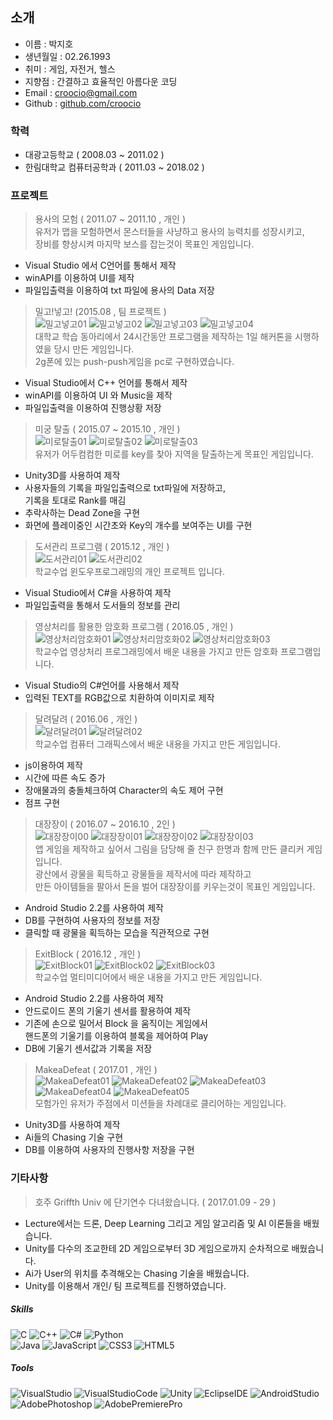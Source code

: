 <h2 class="code-line" data-line-start=0 data-line-end=1 ><a id="_0"></a>소개</h2>
<ul>
<li class="has-line-data" data-line-start="1" data-line-end="2">이름 : 박지호</li>
<li class="has-line-data" data-line-start="2" data-line-end="3">생년월일 : 02.26.1993</li>
<li class="has-line-data" data-line-start="3" data-line-end="4">취미 : 게임, 자전거, 헬스</li>
<li class="has-line-data" data-line-start="4" data-line-end="5">지향점 : 간결하고 효율적인 아름다운 코딩</li>
<li class="has-line-data" data-line-start="5" data-line-end="6">Email : <a href="mailto:croocio@gmail.com">croocio@gmail.com</a></li>
<li class="has-line-data" data-line-start="6" data-line-end="8">Github : <a href="http://github.com/croocio">github.com/croocio</a></li>
</ul>
<h3 class="code-line" data-line-start=8 data-line-end=9 ><a id="_8"></a>학력</h3>
<ul>
<li class="has-line-data" data-line-start="9" data-line-end="10">대광고등학교 ( 2008.03 ~ 2011.02 )</li>
<li class="has-line-data" data-line-start="10" data-line-end="12">한림대학교 컴퓨터공학과 ( 2011.03 ~ 2018.02 )</li>
</ul>
<h3 class="code-line" data-line-start=12 data-line-end=13 ><a id="_12"></a>프로젝트</h3>
<blockquote>
<p class="has-line-data" data-line-start="14" data-line-end="17">용사의 모험 ( 2011.07 ~ 2011.10 , 개인 )<br>
유저가 맵을 모험하면서 몬스터들을 사냥하고 용사의 능력치를 성장시키고,<br>
장비를 향상시켜 마지막 보스를 잡는것이 목표인 게임입니다.</p>
</blockquote>
<ul>
<li class="has-line-data" data-line-start="17" data-line-end="18">Visual Studio 에서 C언어를 통해서 제작</li>
<li class="has-line-data" data-line-start="18" data-line-end="19">winAPI를 이용하여 UI를 제작</li>
<li class="has-line-data" data-line-start="19" data-line-end="21">파일입출력을 이용하여 txt 파일에 용사의 Data 저장</li>
</ul>
<blockquote>
<p class="has-line-data" data-line-start="21" data-line-end="25">밀고!넣고! (2015.08 , 팀 프로젝트 )<br>
<img src="https://user-images.githubusercontent.com/26423185/105696365-8fcf2980-5f46-11eb-93f5-32bc25e60ee1.png" alt="밀고넣고01"> <img src="https://user-images.githubusercontent.com/26423185/105696368-91005680-5f46-11eb-8b25-ac58c7399d03.png" alt="밀고넣고02"> <img src="https://user-images.githubusercontent.com/26423185/105696369-91005680-5f46-11eb-8c34-17eda371b448.png" alt="밀고넣고03"> <img src="https://user-images.githubusercontent.com/26423185/105696371-9198ed00-5f46-11eb-9b76-b103a5d5ce2d.png" alt="밀고넣고04"><br>
대학교 학습 동아리에서 24시간동안 프로그램을 제작하는 1일 해커톤을 시행하였을 당시 만든 게임입니다.<br>
2g폰에 있는 push-push게임을 pc로 구현하였습니다.</p>
</blockquote>
<ul>
<li class="has-line-data" data-line-start="26" data-line-end="27">Visual Studio에서 C++ 언어를 통해서 제작</li>
<li class="has-line-data" data-line-start="27" data-line-end="28">winAPI를 이용하여 UI 와 Music을 제작</li>
<li class="has-line-data" data-line-start="28" data-line-end="29">파일입출력을 이용하여 진행상황 저장</li>
</ul>
<blockquote>
<p class="has-line-data" data-line-start="31" data-line-end="34">미궁 탈출 ( 2015.07 ~ 2015.10 , 개인 )<br>
<img src="https://user-images.githubusercontent.com/26423185/105685565-9014f800-5f39-11eb-9d84-5235470d71c4.png" alt="미로탈출01"> <img src="https://user-images.githubusercontent.com/26423185/105685569-90ad8e80-5f39-11eb-83ed-ff06f995d9dc.png" alt="미로탈출02"> <img src="https://user-images.githubusercontent.com/26423185/105685571-91462500-5f39-11eb-9c6a-6c96facd3c51.png" alt="미로탈출03"><br>
유저가 어두컴컴한 미로를 key를 찾아 지역을 탈출하는게 목표인 게임입니다.</p>
</blockquote>
<ul>
<li class="has-line-data" data-line-start="35" data-line-end="36">Unity3D를 사용하여 제작</li>
<li class="has-line-data" data-line-start="36" data-line-end="38">사용자들의 기록을 파일입출력으로 txt파일에 저장하고,<br>
기록을 토대로 Rank를 매김</li>
<li class="has-line-data" data-line-start="38" data-line-end="39">추락사하는 Dead Zone을 구현</li>
<li class="has-line-data" data-line-start="39" data-line-end="41">화면에 플레이중인 시간초와 Key의 개수를 보여주는 UI를 구현</li>
</ul>
<blockquote>
<p class="has-line-data" data-line-start="41" data-line-end="44">도서관리 프로그램 ( 2015.12 , 개인 )<br>
<img src="https://user-images.githubusercontent.com/26423185/105690678-a1610300-5f3f-11eb-91f4-849bd793871f.png" alt="도서관리01"> <img src="https://user-images.githubusercontent.com/26423185/105690684-a2923000-5f3f-11eb-9907-720ec0a93878.png" alt="도서관리02"><br>
학교수업 윈도우프로그래밍의 개인 프로젝트 입니다.</p>
</blockquote>
<ul>
<li class="has-line-data" data-line-start="45" data-line-end="46">Visual Studio에서 C#을 사용하여 제작</li>
<li class="has-line-data" data-line-start="46" data-line-end="48">파일입출력을 통해서 도서들의 정보를 관리</li>
</ul>
<blockquote>
<p class="has-line-data" data-line-start="48" data-line-end="51">영상처리를 활용한 암호화 프로그램 ( 2016.05 , 개인 )<br>
<img src="https://user-images.githubusercontent.com/26423185/105691086-23e9c280-5f40-11eb-9acd-e4fddb84759c.png" alt="영상처리암호화01"> <img src="https://user-images.githubusercontent.com/26423185/105691087-251aef80-5f40-11eb-8e95-532f3a5812c4.png" alt="영상처리암호화02"> <img src="https://user-images.githubusercontent.com/26423185/105691090-25b38600-5f40-11eb-8741-5badd32f09f8.png" alt="영상처리암호화03"><br>
학교수업 영상처리 프로그래밍에서 배운 내용을 가지고 만든 암호화 프로그램입니다.</p>
</blockquote>
<ul>
<li class="has-line-data" data-line-start="52" data-line-end="53">Visual Studio의 C#언어를 사용해서 제작</li>
<li class="has-line-data" data-line-start="53" data-line-end="55">입력된 TEXT를 RGB값으로 치환하여 이미지로 제작</li>
</ul>
<blockquote>
<p class="has-line-data" data-line-start="55" data-line-end="58">달려달려 ( 2016.06 , 개인 )<br>
<img src="https://user-images.githubusercontent.com/26423185/105691650-df125b80-5f40-11eb-969a-e9cb638e5ba0.png" alt="달려달려01"> <img src="https://user-images.githubusercontent.com/26423185/105691652-e0438880-5f40-11eb-8248-5bba10abfbd3.png" alt="달려달려02"><br>
학교수업 컴퓨터 그래픽스에서 배운 내용을 가지고 만든 게임입니다.</p>
</blockquote>
<ul>
<li class="has-line-data" data-line-start="59" data-line-end="60">js이용하여 제작</li>
<li class="has-line-data" data-line-start="60" data-line-end="61">시간에 따른 속도 증가</li>
<li class="has-line-data" data-line-start="61" data-line-end="62">장애물과의 충돌체크하여 Character의 속도 제어 구현</li>
<li class="has-line-data" data-line-start="62" data-line-end="64">점프 구현</li>
</ul>
<blockquote>
<p class="has-line-data" data-line-start="64" data-line-end="69">대장장이 ( 2016.07 ~ 2016.10 , 2인 )<br>
<img src="https://user-images.githubusercontent.com/26423185/105685610-9c00ba00-5f39-11eb-80d1-db25af480983.png" alt="대장장이00"> <img src="https://user-images.githubusercontent.com/26423185/105685613-9d31e700-5f39-11eb-8e10-dff6972c5fe1.png" alt="대장장이01"> <img src="https://user-images.githubusercontent.com/26423185/105685615-9dca7d80-5f39-11eb-8f8c-95a79bcd8bb8.png" alt="대장장이02"> <img src="https://user-images.githubusercontent.com/26423185/105685616-9dca7d80-5f39-11eb-99e9-647c2c97d8e9.png" alt="대장장이03"><br>
앱 게임을 제작하고 싶어서 그림을 담당해 줄 친구 한명과 함께 만든 클리커 게임입니다.<br>
광산에서 광물을 획득하고 광물들을 제작서에 따라 제작하고<br>
만든 아이템들을 팔아서 돈을 벌어 대장장이를 키우는것이 목표인 게임입니다.</p>
</blockquote>
<ul>
<li class="has-line-data" data-line-start="70" data-line-end="71">Android Studio 2.2를 사용하여 제작</li>
<li class="has-line-data" data-line-start="71" data-line-end="72">DB를 구현하여 사용자의 정보를 저장</li>
<li class="has-line-data" data-line-start="72" data-line-end="74">클릭할 때 광물을 획득하는 모습을 직관적으로 구현</li>
</ul>
<blockquote>
<p class="has-line-data" data-line-start="74" data-line-end="77">ExitBlock ( 2016.12 , 개인 )<br>
<img src="https://user-images.githubusercontent.com/26423185/105692768-2fd68400-5f42-11eb-90c8-6449dfa1fc86.png" alt="ExitBlock01"> <img src="https://user-images.githubusercontent.com/26423185/105692762-2f3ded80-5f42-11eb-9eff-ad8f23c000cf.png" alt="ExitBlock02"> <img src="https://user-images.githubusercontent.com/26423185/105692766-2fd68400-5f42-11eb-9dd4-5f6acc76d11d.png" alt="ExitBlock03"><br>
학교수업 멀티미디어에서 배운 내용을 가지고 만든 게임입니다.</p>
</blockquote>
<ul>
<li class="has-line-data" data-line-start="78" data-line-end="79">Android Studio 2.2를 사용하여 제작</li>
<li class="has-line-data" data-line-start="79" data-line-end="80">안드로이드 폰의 기울기 센서를 활용하여 제작</li>
<li class="has-line-data" data-line-start="80" data-line-end="82">기존에 손으로 밀어서 Block 을 움직이는 게임에서<br>
핸드폰의 기울기를 이용하여 블록을 제어하여 Play</li>
<li class="has-line-data" data-line-start="82" data-line-end="84">DB에 기울기 센서값과 기록을 저장</li>
</ul>
<blockquote>
<p class="has-line-data" data-line-start="84" data-line-end="87">MakeaDefeat ( 2017.01 , 개인 )<br>
<img src="https://user-images.githubusercontent.com/26423185/105685682-b044b700-5f39-11eb-94fc-85042e84d4c5.png" alt="MakeaDefeat01"> <img src="https://user-images.githubusercontent.com/26423185/105685686-b0dd4d80-5f39-11eb-87c2-429273489b6b.png" alt="MakeaDefeat02"> <img src="https://user-images.githubusercontent.com/26423185/105685689-b175e400-5f39-11eb-92e9-3af75b77b42d.png" alt="MakeaDefeat03"> <img src="https://user-images.githubusercontent.com/26423185/105685692-b175e400-5f39-11eb-832d-33dd468f952b.png" alt="MakeaDefeat04"> <img src="https://user-images.githubusercontent.com/26423185/105685694-b2a71100-5f39-11eb-8883-fe957a3ee2ca.png" alt="MakeaDefeat05"><br>
모험가인 유저가 주점에서 미션들을 차례대로 클리어하는 게임입니다.</p>
</blockquote>
<ul>
<li class="has-line-data" data-line-start="88" data-line-end="89">Unity3D를 사용하여 제작</li>
<li class="has-line-data" data-line-start="89" data-line-end="90">Ai들의 Chasing 기술 구현</li>
<li class="has-line-data" data-line-start="90" data-line-end="92">DB를 이용하여 사용자의 진행사항 저장을 구현</li>
</ul>
<h3 class="code-line" data-line-start=92 data-line-end=93 ><a id="_92"></a>기타사항</h3>
<blockquote>
<p class="has-line-data" data-line-start="93" data-line-end="94">호주 Griffth Univ 에 단기연수 다녀왔습니다. ( 2017.01.09 - 29 )</p>
</blockquote>
<ul>
<li class="has-line-data" data-line-start="95" data-line-end="96">Lecture에서는 드론, Deep Learning 그리고 게임 알고리즘 및 AI 이론들을 배웠습니다.</li>
<li class="has-line-data" data-line-start="96" data-line-end="97">Unity를 다수의 조교한테 2D 게임으로부터 3D 게임으로까지 순차적으로 배웠습니다.</li>
<li class="has-line-data" data-line-start="97" data-line-end="98">Ai가 User의 위치를 추격해오는 Chasing 기술을 배웠습니다.</li>
<li class="has-line-data" data-line-start="98" data-line-end="100">Unity를 이용해서 개인/ 팀 프로젝트를 진행하였습니다.</li>
</ul>
<h5 class="code-line" data-line-start=100 data-line-end=101 ><a id="Skills_100"></a>Skills</h5>
<p class="has-line-data" data-line-start="101" data-line-end="103"><img src="https://img.shields.io/badge/-C-a8b9cc?style=flat-square&amp;logo=C&amp;logoColor=white" alt="C"> <img src="https://img.shields.io/badge/-C++-00599c?style=flat-square&amp;logo=C%2B%2B&amp;logoColor=white" alt="C++"> <img src="https://img.shields.io/badge/-C%23-239120?style=flat-square&amp;logo=C%20Sharp&amp;logoColor=white" alt="C#"> <img src="https://img.shields.io/badge/-Pyyhon-3776ab?style=flat-square&amp;logo=Python&amp;logoColor=white" alt="Python"><br>
<img src="https://img.shields.io/badge/-Java-007396?style=flat-square&amp;logo=Java&amp;logoColor=white" alt="Java"> <img src="https://img.shields.io/badge/-JavScript-f7df1e?style=flat-square&amp;logo=javaScript&amp;logoColor=black" alt="JavaScript"> <img src="https://img.shields.io/badge/-CSS3-1572b6?style=flat-square&amp;logo=CSS3&amp;logoColor=white" alt="CSS3"> <img src="https://img.shields.io/badge/-HTML5-E34F26?style=flat-square&amp;logo=HTML5&amp;logoColor=white" alt="HTML5"></p>
<h5 class="code-line" data-line-start=103 data-line-end=104 ><a id="Tools_103"></a>Tools</h5>
<p class="has-line-data" data-line-start="104" data-line-end="106"><img src="https://img.shields.io/badge/-Visual%20Studio-5C2D91?style=flat-square&amp;logo=Visual%20Studio&amp;logoColor=white" alt="VisualStudio"> <img src="https://img.shields.io/badge/-Visual%20Studio%20Code-007acc?style=flat-square&amp;logo=Visual%20Studio%20Code&amp;logoColor=white" alt="VisualStudioCode"> <img src="https://img.shields.io/badge/-Unity-000000?style=flat-square&amp;logo=Unity&amp;logoColor=white" alt="Unity"> <img src="https://img.shields.io/badge/-Eclipse%20IDE-2c2255?style=flat-square&amp;logo=Eclipse%20IDE&amp;logoColor=white" alt="EclipseIDE">  <img src="https://img.shields.io/badge/-Android%20Studio-3ddc84?style=flat-square&amp;logo=Android%20Studio&amp;logoColor=white" alt="AndroidStudio"><br>
<img src="https://img.shields.io/badge/-Adobe%20Photoshop-31a8ff?style=flat-square&amp;logo=Adobe%20Photoshop&amp;logoColor=white" alt="AdobePhotoshop"> <img src="https://img.shields.io/badge/-Adobe%20Premiere%20Pro-9999FF?style=flat-square&amp;logo=Adobe%20Premiere%20Pro&amp;logoColor=black" alt="AdobePremierePro"></p>
